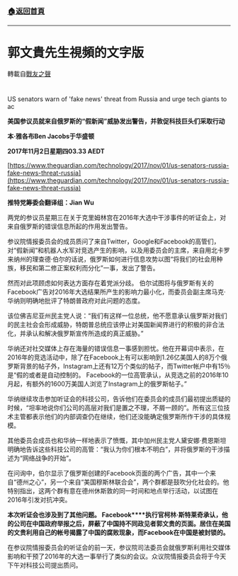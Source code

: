 ###  [:house:返回首頁](https://github.com/ourhimalayas/txt)
---
# 郭文貴先生視頻的文字版
轉載自[戰友之聲](http://littleantvoice.blogspot.com)

# 
US senators warn of 'fake news' threat from Russia and urge tech giants to ac



**美国参议员就来自俄罗斯的“假新闻”威胁发出警告，并敦促科技巨头们采取行动**

**本·雅各布Ben Jacobs于华盛顿**



**2017年11月2日星期四03.33 AEDT**



[https://www.theguardian.com/technology/2017/nov/01/us-senators-russia-fake-news-threat-russia](https://www.theguardian.com/technology/2017/nov/01/us-senators-russia-fake-news-threat-russia)





**推特党筹委会翻译组：Jian Wu**



两党的参议员星期三在关于克里姆林宫在2016年大选中干涉事件的听证会上，对来自俄罗斯的错误信息所起的作用发出警告。



参议院情报委员会的成员质问了来自Twitter，Google和Facebook的高管们，对“假新闻”和机器人水军对竞选产生的影响，以及用委员会的主席，来自用北卡罗来纳州的理查德·伯尔的话说，俄罗斯如何进行信息攻势以图“将我们的社会用种族，移民和第二修正案权利而分化”一事，发出了警告。



然而对此项顾虑如何表达方面存在着党派分歧。 伯尔试图将与俄罗斯有关的Facebook广告对2016年大选结果所产生的影响力最小化，而委员会副主席马克·华纳则明确地批评了特朗普政府对此问题的态度。



该位佛吉尼亚州民主党人说：“我们有这样一位总统，他不愿意承认俄罗斯对我们的民主社会会形成威胁，特朗普总统应该停止对美国新闻界进行的积极的非合法化，并承认和解决俄罗斯宣传所造成的真正威胁。”



华纳还对社交媒体上存在海量的错误信息一事感到担忧。他在开幕词中表示，在2016年的竞选活动中，除了在Facebook上有可以影响到1.26亿美国人的8万个俄罗斯背景的帖子外，Instagram上还有12万个类似的帖子，而Twitter帐户中有15％是“假的或者是自动控制的。 Facebook的一位高管承认，从竞选之前的2016年10月起，有额外的1600万美国人浏览了Instagram上的俄罗斯帖子。”



华纳继续攻击参加听证会的科技公司，告诉他们在委员会的成员们最初提出质疑的时候，“坦率地说你们公司的高层对我们是置之不理，不屑一顾的”。所有这三位技术主管都表示他们的内部调查仍在继续，他们还没能确定俄罗斯所作干涉的具体规模。



其他委员会成员也和华纳一样地表示了愤慨，其中加州民主党人黛安娜·费恩斯坦明确地告诉这些科技公司的高管：“我认为你们根本不明白”，并将俄罗斯的干涉描述为“网络战争的开始”。



在问询中，伯尔显示了俄罗斯创建的Facebook页面的两个广告，其中一个来自“德州之心”，另一个来自“美国穆斯林联合会”，两个群都是鼓吹分化社会的。他特别指出，这两个群有意在德州休斯敦的同一时间和地点举行活动，以试图在2016年引发对抗冲突。



**本次听证会也涉及到了其他问题。 Facebook****执行官柯林·****斯特莱奇承认，他的公司在中国政府举报之后，屏蔽了中国持不同政见者郭文贵的页面。居住在美国的文贵利用自己的帐号揭露了中国的腐败现象，而Facebook****在中国是被封锁的。**



在参议院情报委员会的听证会的前一天，参议院司法委员会就俄罗斯利用社交媒体影响和干预了2016年的大选一事举行了类似的会议。众议院情报委员会将于今天下午对科技公司提出质问。